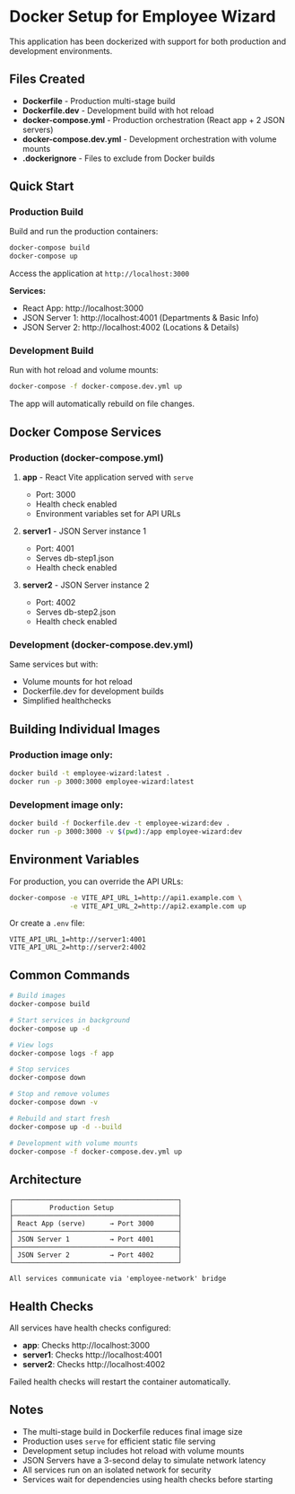 # Docker Setup for Employee Wizard

This application has been dockerized with support for both production and development environments.

## Files Created

- **Dockerfile** - Production multi-stage build
- **Dockerfile.dev** - Development build with hot reload
- **docker-compose.yml** - Production orchestration (React app + 2 JSON servers)
- **docker-compose.dev.yml** - Development orchestration with volume mounts
- **.dockerignore** - Files to exclude from Docker builds

## Quick Start

### Production Build

Build and run the production containers:

```bash
docker-compose build
docker-compose up
```

Access the application at `http://localhost:3000`

**Services:**
- React App: http://localhost:3000
- JSON Server 1: http://localhost:4001 (Departments & Basic Info)
- JSON Server 2: http://localhost:4002 (Locations & Details)

### Development Build

Run with hot reload and volume mounts:

```bash
docker-compose -f docker-compose.dev.yml up
```

The app will automatically rebuild on file changes.

## Docker Compose Services

### Production (docker-compose.yml)

1. **app** - React Vite application served with `serve`
   - Port: 3000
   - Health check enabled
   - Environment variables set for API URLs

2. **server1** - JSON Server instance 1
   - Port: 4001
   - Serves db-step1.json
   - Health check enabled

3. **server2** - JSON Server instance 2
   - Port: 4002
   - Serves db-step2.json
   - Health check enabled

### Development (docker-compose.dev.yml)

Same services but with:
- Volume mounts for hot reload
- Dockerfile.dev for development builds
- Simplified healthchecks

## Building Individual Images

### Production image only:

```bash
docker build -t employee-wizard:latest .
docker run -p 3000:3000 employee-wizard:latest
```

### Development image only:

```bash
docker build -f Dockerfile.dev -t employee-wizard:dev .
docker run -p 3000:3000 -v $(pwd):/app employee-wizard:dev
```

## Environment Variables

For production, you can override the API URLs:

```bash
docker-compose -e VITE_API_URL_1=http://api1.example.com \
               -e VITE_API_URL_2=http://api2.example.com up
```

Or create a `.env` file:

```env
VITE_API_URL_1=http://server1:4001
VITE_API_URL_2=http://server2:4002
```

## Common Commands

```bash
# Build images
docker-compose build

# Start services in background
docker-compose up -d

# View logs
docker-compose logs -f app

# Stop services
docker-compose down

# Stop and remove volumes
docker-compose down -v

# Rebuild and start fresh
docker-compose up -d --build

# Development with volume mounts
docker-compose -f docker-compose.dev.yml up
```

## Architecture

```
┌─────────────────────────────────────────┐
│         Production Setup                │
├─────────────────────────────────────────┤
│ React App (serve)      → Port 3000      │
├─────────────────────────────────────────┤
│ JSON Server 1          → Port 4001      │
├─────────────────────────────────────────┤
│ JSON Server 2          → Port 4002      │
└─────────────────────────────────────────┘

All services communicate via 'employee-network' bridge
```

## Health Checks

All services have health checks configured:

- **app**: Checks http://localhost:3000
- **server1**: Checks http://localhost:4001
- **server2**: Checks http://localhost:4002

Failed health checks will restart the container automatically.

## Notes

- The multi-stage build in Dockerfile reduces final image size
- Production uses `serve` for efficient static file serving
- Development setup includes hot reload with volume mounts
- JSON Servers have a 3-second delay to simulate network latency
- All services run on an isolated network for security
- Services wait for dependencies using health checks before starting
